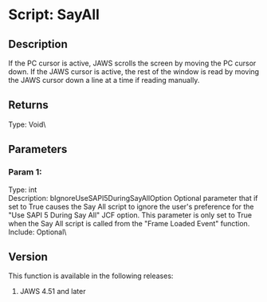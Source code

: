 # Script: SayAll

## Description

If the PC cursor is active, JAWS scrolls the screen by moving the PC
cursor down. If the JAWS cursor is active, the rest of the window is
read by moving the JAWS cursor down a line at a time if reading
manually.

## Returns

Type: Void\

## Parameters

### Param 1:

Type: int\
Description: bIgnoreUseSAPI5DuringSayAllOption Optional parameter that
if set to True causes the Say All script to ignore the user\'s
preference for the \"Use SAPI 5 During Say All\" JCF option. This
parameter is only set to True when the Say All script is called from the
\"Frame Loaded Event\" function.\
Include: Optional\

## Version

This function is available in the following releases:

1.  JAWS 4.51 and later
